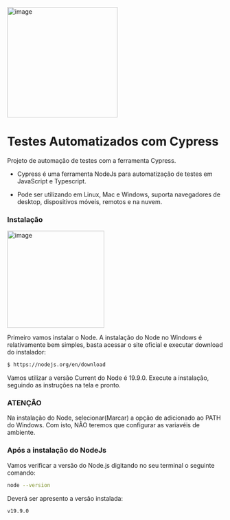 <img width="257" alt="image" src="https://github.com/user-attachments/assets/437e1f1e-dbbc-4474-9c89-07de3c2c96e1"/>
<h1>Testes Automatizados com Cypress</h1>

Projeto de automação de testes com a ferramenta Cypress.

- Cypress é uma ferramenta NodeJs para automatização de testes em JavaScript e Typescript.
  
- Pode ser utilizando em Linux, Mac e Windows, suporta navegadores de desktop, dispositivos móveis, remotos e na nuvem.

### Instalação
<img width="226" alt="image" src="https://github.com/user-attachments/assets/eaee904f-d74d-4418-85da-579e2a4a3a9e" />

Primeiro vamos instalar o Node.
A instalação do Node no Windows é relativamente bem simples, basta acessar o site oficial e executar download do instalador:
```sh
$ https://nodejs.org/en/download
```
Vamos utilizar a versão Current do Node é 19.9.0. 
Execute a instalação, seguindo as instruções na tela e pronto.
### ATENÇÃO
Na instalação do Node, selecionar(Marcar) a opção de adicionado ao PATH do Windows. Com isto, NÂO teremos que configurar as variavéis de ambiente.

### Após a instalação do NodeJs
Vamos verificar a versão do Node.js digitando no seu terminal o seguinte comando:
```sh
node --version
```
Deverá ser apresento a versão instalada:
```sh
v19.9.0
```
